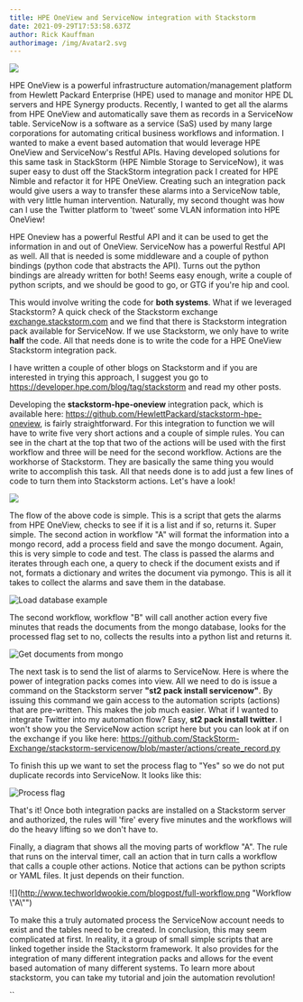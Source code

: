 ```yaml
---
title: HPE OneView and ServiceNow integration with Stackstorm
date: 2021-09-29T17:53:58.637Z
author: Rick Kauffman
authorimage: /img/Avatar2.svg
---
```

![](http://www.techworldwookie.com/blogpost/flowchart.png)

HPE OneView is a powerful infrastructure automation/management platform from Hewlett Packard Enterprise (HPE) used to manage and monitor HPE DL servers and HPE Synergy products. Recently, I wanted to get all the alarms from HPE OneView and automatically save them as records in a ServiceNow table. ServiceNow is a software as a service (SaS) used by many large corporations for automating critical business workflows and information.  I wanted to make a event based automation that would leverage HPE OneView and ServiceNow's Restful APIs. Having developed solutions for this same task in StackStorm (HPE Nimble Storage to ServiceNow), it was super easy to dust off the StackStorm integration pack I created for HPE Nimble and refactor it for HPE OneView. Creating such an integration pack would give users a way to transfer these alarms into a ServiceNow table, with very little human intervention. Naturally, my second thought was how can I use the Twitter platform to 'tweet' some VLAN information into HPE OneView! 

HPE Oneview has a powerful Restful API and it can be used to get the information in and out of OneView. ServiceNow has a powerful Restful API as well. All that is needed is some middleware and a couple of python bindings (python code that abstracts the API). Turns out the python bindings are already written for both! Seems easy enough, write a couple of python scripts, and we should be good to go, or GTG if you're hip and cool.

This would involve writing the code for **both systems**. What if we leveraged Stackstorm? A quick check of the Stackstorm exchange [exchange.stackstorm.com](exchange.stackstorm.com) and we find that there is Stackstorm integration pack available for ServiceNow. If we use Stackstorm, we only have to write **half** the code. All that needs done is to write the code for a HPE OneView Stackstorm integration pack. 

I have written a couple of other blogs on Stackstorm and if you are interested in trying this approach, I suggest you go to <https://developer.hpe.com/blog/tag/stackstorm> and read my other posts.

Developing the **stackstorm-hpe-oneview** integration pack, which is available here: <https://github.com/HewlettPackard/stackstorm-hpe-oneview>, is fairly straightforward. For this integration to function we will have to write five very short actions and a couple of simple rules. You can see in the chart at the top that two of the actions will be used with the first workflow and three will be need for the second workflow. Actions are the workhorse of Stackstorm. They are basically the same thing you would write to accomplish this task. All that needs done is to  add just a few lines of code to turn them into Stackstorm actions. Let's have a look!

![](http://www.techworldwookie.com/blogpost/action.png)

The flow of the above code is simple. This is a script that gets the alarms from HPE OneView, checks to see if it is a list and if so, returns it. Super simple. The second action in workflow "A" will format the information into a mongo record, add a process field and save the mongo document. Again, this is very simple to code and test. The class is passed the alarms and iterates through each one, a query to check if the document exists and if not, formats a dictionary and writes the document via pymongo. This is all it takes to collect the alarms and save them in the database. 

![](http://www.techworldwookie.com/blogpost/load.png "Load database example")

The second workflow, workflow "B" will call another action every five minutes that reads the documents from the mongo database, looks for the processed flag set to no, collects the results into a python list and returns it. 

![](http://www.techworldwookie.com/blogpost/get-records.png "Get documents from mongo")

The next task is to send the list of alarms to ServiceNow. Here is where the power of integration packs comes into view. All we need to do is issue a command on the Stackstorm server **"st2 pack install servicenow"**. By issuing this command we gain access to the automation scripts (actions) that are pre-written. This makes the job much easier. What if I wanted to integrate Twitter into my automation flow? Easy, **st2 pack install twitter**.  I won't show you the ServiceNow action script here but you can look at if on the exchange if you like here: <https://github.com/StackStorm-Exchange/stackstorm-servicenow/blob/master/actions/create_record.py>

To finish this up we want to set the process flag to "Yes" so we do not put duplicate records into ServiceNow. It looks like this:

![](http://www.techworldwookie.com/blogpost/process.png "Process flag")

That's it! Once both integration packs are installed on a Stackstorm server and authorized, the rules will 'fire' every five minutes and the workflows will do the heavy lifting so we don't have to. 

Finally, a diagram that shows all the moving parts of workflow "A". The rule that runs on the interval timer, call an action that in turn calls a workflow that calls a couple other actions. Notice that actions can be python scripts or YAML files. It just depends on their function. 

![](http://www.techworldwookie.com/blogpost/full-workflow.png "Workflow \\"A\\"")

To make this a truly automated process the ServiceNow account needs to exist and the tables need to be created. In conclusion, this may seem complicated at first. In reality, it a group of small simple scripts that are linked together inside the Stackstorm framework. It also provides for the integration of many different integration packs and allows for the event based automation of many different systems. To learn more about stackstorm, you can take my tutorial and join the automation revolution!

``